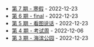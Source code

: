 * [第 7 期 - 寒假](https://kafka3-github-io.vercel.app/posts/7-寒假) - 2022-12-23
* [第 6 期 - final](https://kafka3-github-io.vercel.app/posts/6-final) - 2022-12-23
* [第 5 期 - 看图说话](https://kafka3-github-io.vercel.app/posts/5-看图说话) - 2022-12-23
* [第 4 期 - 考试周](https://kafka3-github-io.vercel.app/posts/4-考试周) - 2022-12-06
* [第 3 期 - 海滨公园](https://kafka3-github-io.vercel.app/posts/3-海滨公园) - 2022-12-23
